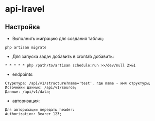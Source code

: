 # api-lravel

Настройка
------------------
* Выполнить миграцию для создания таблиц:
```
php artisan migrate
```
* Для запуска задач добавить в crontab добавить:
```
* * * * * php /path/to/artisan schedule:run >>/dev/null 2>&1
```
* endpoints:
```
Стурктура: /api/v1/structure?name='test', где name - имя структуры;
Источники данных: /api/v1/source;
Данные: /api/v1/data;
```
* авторизация:
```
Для авторизации передать header:
Authorization: Bearer 123;
```
